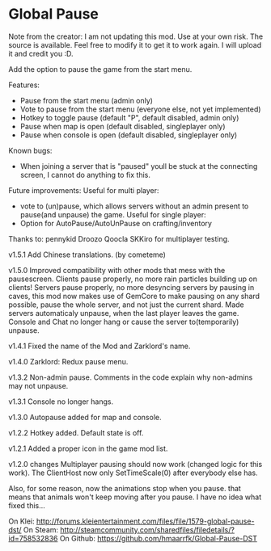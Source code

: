 # Global Pause

Note from the creator:
I am not updating this mod. Use at your own risk.
The source is available. Feel free to modify it to get it to work again. I will upload it and credit you :D.

Add the option to pause the game from the start menu.

Features:
- Pause from the start menu (admin only)
- Vote to pause from the start menu (everyone else, not yet implemented)
- Hotkey to toggle pause (default "P", default disabled, admin only)
- Pause when map is open (default disabled, singleplayer only)
- Pause when console is open (default disabled, singleplayer only)

Known bugs:
- When joining a server that is "paused" youll be stuck at the connecting screen, I cannot do anything to fix this.

Future improvements:
Useful for multi player:
- vote to (un)pause, which allows servers without an admin present to pause(and unpause) the game.
Useful for single player:
- Option for AutoPause/AutoUnPause on crafting/inventory

Thanks to:
  pennykid
  Droozo Qoocla
  SKKiro
for multiplayer testing.

v1.5.1
Add Chinese translations. (by cometeme)

v1.5.0
Improved compatibility with other mods that mess with the pausescreen.
Clients pause properly, no more rain particles building up on clients!
Servers pause properly, no more desyncing servers by pausing in caves, 
this mod now makes use of GemCore to make pausing on any shard possible, 
pause the whole server, and not just the current shard.
Made servers automaticaly unpause, when the last player leaves the game.
Console and Chat no longer hang or cause the server to(temporarily) unpause.

v1.4.1
Fixed the name of the Mod and Zarklord's name.

v1.4.0
Zarklord: Redux pause menu.

v1.3.2
Non-admin pause. Comments in the code explain why non-admins may not unpause.

v1.3.1
Console no longer hangs.

v1.3.0
Autopause added for map and console.

v1.2.2
Hotkey added. Default state is off.

v1.2.1
Added a proper icon in the game mod list.

v1.2.0 changes
Multiplayer pausing should now work (changed logic for this work).
The ClientHost now only SetTimeScale(0) after everybody else has.

Also, for some reason, now the animations stop when you pause. that means that animals won't keep moving after you pause.
I have no idea what fixed this...

On Klei: http://forums.kleientertainment.com/files/file/1579-global-pause-dst/
On Steam: http://steamcommunity.com/sharedfiles/filedetails/?id=758532836
On Github: https://github.com/hmaarrfk/Global-Pause-DST
